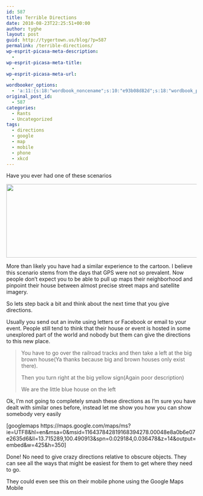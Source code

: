 ```yaml
---
id: 587
title: Terrible Directions
date: 2010-08-23T22:25:51+00:00
author: tyghe
layout: post
guid: http://tygertown.us/blog/?p=587
permalink: /terrible-directions/
wp-esprit-picasa-meta-description:
  - 
wp-esprit-picasa-meta-title:
  - 
wp-esprit-picasa-meta-url:
  - 
wordbooker_options:
  - 'a:11:{s:18:"wordbook_noncename";s:10:"e93b08d82d";s:18:"wordbook_page_post";s:4:"-100";s:18:"wordbook_orandpage";s:1:"2";s:23:"wordbook_default_author";s:1:"2";s:23:"wordbook_extract_length";s:3:"256";s:19:"wordbook_actionlink";s:3:"300";s:26:"wordbooker_publish_default";s:2:"on";s:27:"wordbooker_publish_override";s:2:"on";s:18:"wordbook_attribute";s:31:"Posted a new post on their blog";s:29:"wordbooker_status_update_text";s:35:": New blog post :  %title% - %link%";s:20:"wordbook_comment_get";s:2:"on";}'
original_post_id:
  - 587
categories:
  - Rants
  - Uncategorized
tags:
  - directions
  - google
  - map
  - mobile
  - phone
  - xkcd
---
```

Have you ever had one of these scenarios

<p style="text-align:center;">
  <a href="http://xkcd.com/783/"><img class="aligncenter" title="I Don't want Directions" src="http://imgs.xkcd.com/comics/i_dont_want_directions.png" alt="" width="592" height="194" /></a>
</p>

<p style="text-align:left;">
  More than likely you have had a similar experience to the cartoon. I believe this scenario stems from the days that GPS were not so prevalent. Now people don&#8217;t expect you to be able to pull up maps their neighborhood and pinpoint their house between almost precise street maps and satellite imagery.
</p>

<p style="text-align:left;">
  So lets step back a bit and think about the next time that you give directions.
</p>

<p style="text-align:left;">
  Usually you send out an invite using letters or Facebook or email to your event. People still tend to think that their house or event is hosted in some unexplored part of the world and nobody but them can give the directions to this new place.
</p>

> <p style="text-align:left;">
>   You have to go over the railroad tracks and then take a left at the big brown house(Ya thanks because big and brown houses only exist there).
> </p>
> 
> <p style="text-align:left;">
>   Then you turn right at the big yellow sign(Again poor description)
> </p>
> 
> <p style="text-align:left;">
>   We are the little blue house on the left
> </p>

<p style="text-align:left;">
  Ok, I&#8217;m not going to completely smash these directions as I&#8217;m sure you have dealt with similar ones before, instead let me show you how you can show somebody very easily
</p>

<p style="text-align:left;">
  <p>
    [googlemaps https://maps.google.com/maps/ms?ie=UTF8&hl=en&msa=0&msid=116437842819168394278.00048e8a0b6e07e2635d6&ll=13.715289,100.490913&spn=0.029184,0.036478&z=14&output=embed&w=425&h=350]
  </p>
  
  <p>
    Done! No need to give crazy directions relative to obscure objects. They can see all the ways that might be easiest for them to get where they need to go.
  </p>
  
  <p>
    They could even see this on their mobile phone using the Google Maps Mobile
  </p>